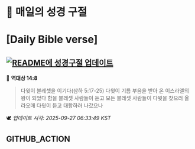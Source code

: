 # 🙏 매일의 성경 구절
# [Daily Bible verse]
## [![README에 성경구절 업데이트](https://github.com/DONGSUKA/first_test/actions/workflows/update-readme-bible.yml/badge.svg)](https://github.com/DONGSUKA/first_test/actions/workflows/update-readme-bible.yml)
<!-- START_BIBLE_VERSE -->
📖 **역대상 14:8**
> 다윗이 블레셋을 이기다(삼하 5:17-25) 다윗이 기름 부음을 받아 온 이스라엘의 왕이 되었다 함을 블레셋 사람들이 듣고 모든 블레셋 사람들이 다윗을 찾으러 올라오매 다윗이 듣고 대항하러 나갔으나

🕊️ _업데이트 시각: 2025-09-27 06:33:49 KST_
  <!-- END_BIBLE_VERSE -->
## GITHUB_ACTION
